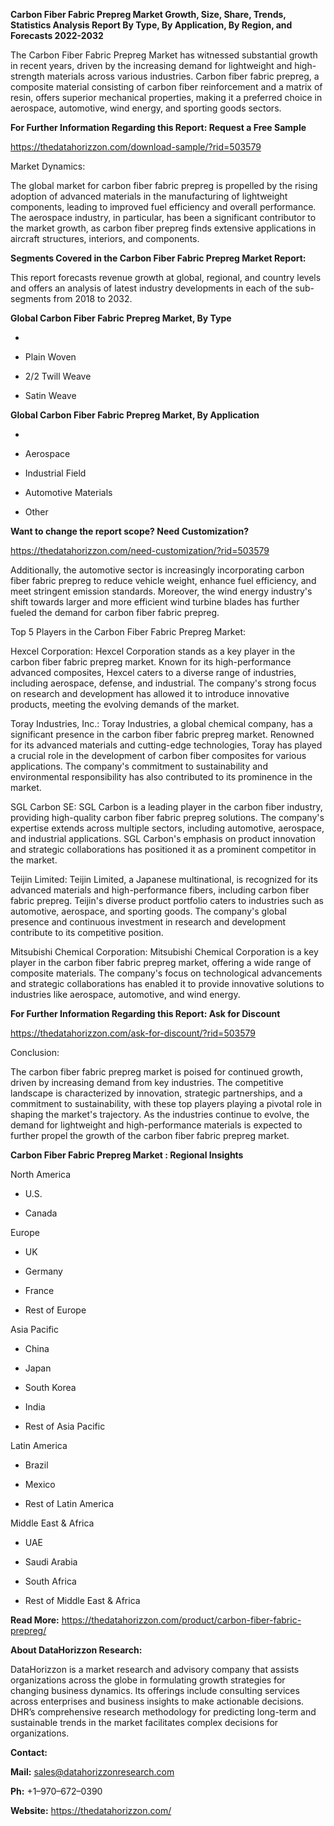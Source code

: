 **Carbon Fiber Fabric Prepreg Market Growth, Size, Share, Trends,
Statistics Analysis Report By Type, By Application, By Region, and
Forecasts 2022-2032**

The Carbon Fiber Fabric Prepreg Market has witnessed substantial growth
in recent years, driven by the increasing demand for lightweight and
high-strength materials across various industries. Carbon fiber fabric
prepreg, a composite material consisting of carbon fiber reinforcement
and a matrix of resin, offers superior mechanical properties, making it
a preferred choice in aerospace, automotive, wind energy, and sporting
goods sectors.

**For Further Information Regarding this Report: Request a Free Sample**

<https://thedatahorizzon.com/download-sample/?rid=503579>

Market Dynamics:

The global market for carbon fiber fabric prepreg is propelled by the
rising adoption of advanced materials in the manufacturing of
lightweight components, leading to improved fuel efficiency and overall
performance. The aerospace industry, in particular, has been a
significant contributor to the market growth, as carbon fiber prepreg
finds extensive applications in aircraft structures, interiors, and
components.

**Segments Covered in the Carbon Fiber Fabric Prepreg Market Report:**

This report forecasts revenue growth at global, regional, and country
levels and offers an analysis of latest industry developments in each of
the sub-segments from 2018 to 2032.

**Global Carbon Fiber Fabric Prepreg Market, By Type**

-   

-   Plain Woven

-   2/2 Twill Weave

-   Satin Weave

**Global Carbon Fiber Fabric Prepreg Market, By Application**

-   

-   Aerospace

-   Industrial Field

-   Automotive Materials

-   Other

**Want to change the report scope? Need Customization?**

<https://thedatahorizzon.com/need-customization/?rid=503579>

Additionally, the automotive sector is increasingly incorporating carbon
fiber fabric prepreg to reduce vehicle weight, enhance fuel efficiency,
and meet stringent emission standards. Moreover, the wind energy
industry's shift towards larger and more efficient wind turbine blades
has further fueled the demand for carbon fiber fabric prepreg.

Top 5 Players in the Carbon Fiber Fabric Prepreg Market:

Hexcel Corporation: Hexcel Corporation stands as a key player in the
carbon fiber fabric prepreg market. Known for its high-performance
advanced composites, Hexcel caters to a diverse range of industries,
including aerospace, defense, and industrial. The company's strong focus
on research and development has allowed it to introduce innovative
products, meeting the evolving demands of the market.

Toray Industries, Inc.: Toray Industries, a global chemical company, has
a significant presence in the carbon fiber fabric prepreg market.
Renowned for its advanced materials and cutting-edge technologies, Toray
has played a crucial role in the development of carbon fiber composites
for various applications. The company's commitment to sustainability and
environmental responsibility has also contributed to its prominence in
the market.

SGL Carbon SE: SGL Carbon is a leading player in the carbon fiber
industry, providing high-quality carbon fiber fabric prepreg solutions.
The company's expertise extends across multiple sectors, including
automotive, aerospace, and industrial applications. SGL Carbon's
emphasis on product innovation and strategic collaborations has
positioned it as a prominent competitor in the market.

Teijin Limited: Teijin Limited, a Japanese multinational, is recognized
for its advanced materials and high-performance fibers, including carbon
fiber fabric prepreg. Teijin's diverse product portfolio caters to
industries such as automotive, aerospace, and sporting goods. The
company's global presence and continuous investment in research and
development contribute to its competitive position.

Mitsubishi Chemical Corporation: Mitsubishi Chemical Corporation is a
key player in the carbon fiber fabric prepreg market, offering a wide
range of composite materials. The company's focus on technological
advancements and strategic collaborations has enabled it to provide
innovative solutions to industries like aerospace, automotive, and wind
energy.

**For Further Information Regarding this Report: Ask for Discount**

<https://thedatahorizzon.com/ask-for-discount/?rid=503579>

Conclusion:

The carbon fiber fabric prepreg market is poised for continued growth,
driven by increasing demand from key industries. The competitive
landscape is characterized by innovation, strategic partnerships, and a
commitment to sustainability, with these top players playing a pivotal
role in shaping the market's trajectory. As the industries continue to
evolve, the demand for lightweight and high-performance materials is
expected to further propel the growth of the carbon fiber fabric prepreg
market.

**Carbon Fiber Fabric Prepreg Market : Regional Insights**

North America

-   U.S.

-   Canada

Europe

-   UK

-   Germany

-   France

-   Rest of Europe

Asia Pacific

-   China

-   Japan

-   South Korea

-   India

-   Rest of Asia Pacific

Latin America

-   Brazil

-   Mexico

-   Rest of Latin America

Middle East & Africa

-   UAE

-   Saudi Arabia

-   South Africa

-   Rest of Middle East & Africa

**Read More:**
<https://thedatahorizzon.com/product/carbon-fiber-fabric-prepreg/>

**About DataHorizzon Research:**

DataHorizzon is a market research and advisory company that assists
organizations across the globe in formulating growth strategies for
changing business dynamics. Its offerings include consulting services
across enterprises and business insights to make actionable decisions.
DHR’s comprehensive research methodology for predicting long-term and
sustainable trends in the market facilitates complex decisions for
organizations.

**Contact:**

**Mail:** <sales@datahorizzonresearch.com>

**Ph:** +1–970–672–0390

**Website:** <https://thedatahorizzon.com/>
